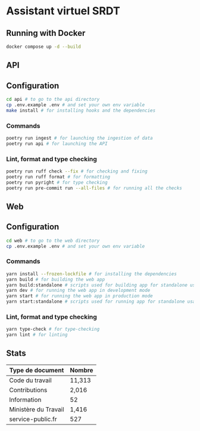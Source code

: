 # Assistant virtuel SRDT

## Running with Docker

```sh
docker compose up -d --build
```

## API

## Configuration

```sh
cd api # to go to the api directory
cp .env.example .env # and set your own env variable
make install # for installing hooks and the dependencies
```

### Commands

```sh
poetry run ingest # for launching the ingestion of data
poetry run api # for launching the API
```

### Lint, format and type checking

```sh
poetry run ruff check --fix # for checking and fixing
poetry run ruff format # for formatting
poetry run pyright # for type checking
poetry run pre-commit run --all-files # for running all the checks
```

## Web

## Configuration

```sh
cd web # to go to the web directory
cp .env.example .env # and set your own env variable
```

### Commands

```sh
yarn install --frozen-lockfile # for installing the dependencies
yarn build # for building the web app
yarn build:standalone # scripts used for building app for standalone usage
yarn dev # for running the web app in development mode
yarn start # for running the web app in production mode
yarn start:standalone # scripts used for running app for standalone usage
```

### Lint, format and type checking

```sh
yarn type-check # for type-checking
yarn lint # for linting
```

## Stats

| Type de document     | Nombre |
| -------------------- | ------ |
| Code du travail      | 11,313 |
| Contributions        | 2,016  |
| Information          | 52     |
| Ministère du Travail | 1,416  |
| service-public.fr    | 527    |
